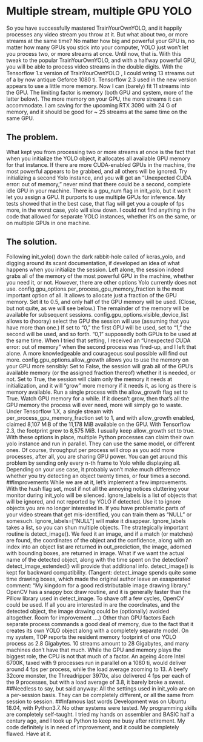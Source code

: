 # Multiple stream, multiple GPU YOLO
So you have successfully mastered TrainYourOwnYOLO, and it happily processes any video stream you throw at it. But what about two, or more streams at the same time? No matter how big and powerful your GPU is, no matter how many GPUs you stick into your computer, YOLO just won’t let you process two, or more streams at once. 
Until now, that is. 
With this tweak to the popular TrainYourOwnYOLO, and with a halfway powerful GPU, you will be able to process video streams in the double digits. With the Tensorflow 1.x version of TrainYourOwnYOLO , I could wring 13 streams out of a by now antique Geforce 1080 ti. Tensorflow 2.3 used in the new version appears to use a little more memory. Now I can (barely) fit 11 streams into the GPU. The limiting factor is memory (both GPU and system, more of the latter below). The more memory on your GPU, the more streams it can accommodate. I am saving for the upcoming RTX 3090 with 24 G of memory, and it should be good for ~ 25 streams at the same time on the same GPU.  
## The problem.
What kept you from processing two or more streams at once is the fact that when you initialize the YOLO object, it allocates all available GPU memory for that instance. If there are more CUDA-enabled GPUs in the machine, the most powerful appears to be grabbed, and all others will be ignored. Try initializing a second Yolo instance, and you will get an “Unexpected CUDA error: out of memory,” never mind that there could be a second, complete idle GPU in your machine. 
There is a gpu_num flag in init_yolo, but it won’t let you assign a GPU. It purports to use multiple GPUs for inference. My tests showed that in the best case, that flag will get you a couple of fps more, in the worst case, yolo will slow down. I could not find anything in the code that allowed for separate YOLO instances, whether it’s on the same, or on multiple GPUs in one machine.  
## The solution.
Following init_yolo() down the dark rabbit-hole called of keras_yolo, and digging around its scant documentation, if developed an idea of what happens when you initialize the session. Left alone, the session indeed grabs all of the memory of the most powerful GPU in the machine, whether you need it, or not. However, there are other options Yolo currently does not use. 
config.gpu_options.per_process_gpu_memory_fraction  is the most important option of all. It allows to allocate just a fraction of the GPU memory. Set it to 0.5, and only half of the GPU memory will be used. (Close, but not quite, as we will see below.) The remainder of the memory will be available for subsequent sessions.
config.gpu_options.visible_device_list  allows to (hooray) select the GPU the session will use (assuming that you have more than one.) If set to “0,” the first GPU will be used, set to “1,” the second will be used, and so forth. “0,1” supposedly both GPUs to be used at the same time.  When I tried that setting, I received an “Unexpected CUDA error: out of memory” when the second process was fired-up, and I left that alone. A more knowledgeable and courageous soul possible will find out  more.
config.gpu_options.allow_growth allows you to use the memory on your GPU more sensibly:  Set to False, the session will grab all of the GPU’s available memory (or the assigned fraction thereof) whether it is needed, or not. Set to True, the session will claim only the memory it needs at initialization, and it will “grow” more memory if it needs it, as long as there is memory available. Run a single process with the allow_growth flag set to True. Watch GPU memory for a while.  If it doesn’t grow, then that’s all the GPU memory the process will ever need, more will simply go to waste. Under Tensorflow 1.X, a single stream with per_process_gpu_memory_fraction  set to 1, and with allow_growth enabled, claimed 8,107 MiB of the 11,178 MiB available on the GPU. With Tensorflow 2.3, the footprint grew to 8,575 MiB. I usually keep allow_growth set to true.
With these options in place, multiple Python processes can claim their own yolo instance and run in parallel. They can use the same model, or different ones. Of course, throughput per process will drop as you add more processes, after all, you are sharing GPU power. You can get around this problem by sending only every n-th frame to Yolo while displaying all. Depending on your use case, it probably won’t make much difference whether you try detecting an object twenty times, or four times a second.
##Improvements 
While we are at it, let’s implement a few improvements.
With the hush flag set, most if not all the annoying notices cluttering your monitor during init_yolo will be silenced.
Ignore_labels is a list of objects that will be ignored, and not reported by YOLO if detected. Use it to ignore objects you are no longer interested in. If you have problematic parts of your video stream that get mis-identified, you can train them as “NULL” or somesuch.  Ignore_labels=[“NULL”] will make it disappear. Ignore_labels takes a list, so you can shun multiple objects.
The strategically important routine is detect_image(). We feed it an image, and if a match (or matches) are found, the coordinates of the object and the confidence, along with an index into an object list are returned in  out_prediction, the image, adorned with bounding boxes, are returned in image.
What if we want the actual name of the  detected object, along with the time spent on the detection?  detect_image_extended() will provide that additional info. detect_image() is kept for backward compatibility.
(Tangent: detect_image spends quite some time drawing boxes, which made the original author leave an exasperated comment: “My kingdom for a good redistributable image drawing library.” OpenCV has a snappy box draw routine, and it is generally faster than the Pillow library used in detect_image. To shave off a few cycles, OpenCV could be used. If all you are interested in are the coordinates, and the detected object, the image drawing could be (optionally) avoided altogether. Room for improvement ….)
Other than GPU factors
Each separate process commands a good deal of memory, due to the fact that it creates its own YOLO object along with a completely separate model. On my system, TOP reports the resident memory footprint of one YOLO process as 2.8 Gigabytes. 10 streams amount to 28 Gigabytes, and many machines don’t have that much. While the GPU and memory plays the biggest role, the CPU is not that much of a factor. An ageing 4core Intel  6700K, taxed with 9 processes run in parallel on a 1080 ti, would deliver around 4 fps per process, while the load average zooming to 13. A beefy 32core monster, the Threadripper 3970x, also delivered 4 fps per each of the 9 processes, but with a load average of 3.8, it barely broke a sweat.  
##Needless to say, but said anyway: 
All the settings used in init_yolo are on a per-session basis. They can be completely different, or all the same from session to session. 
##Infamous last words
Development was on Ubuntu 18.04, with Python3.7. No other systems were tested. 
My programming skills are completely self-taught. I tried my hands on assembler and BASIC half a century ago, and I took up Python to keep me busy after retirement. My code definitely is in need of improvement, and it could be completely flawed. Have at it. 
